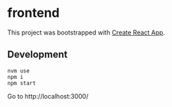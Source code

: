 # frontend

This project was bootstrapped with [Create React App](https://github.com/facebook/create-react-app).

## Development

```
nvm use
npm i
npm start
```

Go to http://localhost:3000/
